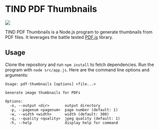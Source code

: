 # TIND PDF Thumbnails

[<img src="https://img.shields.io/github/workflow/status/tind/pdf-thumbnails/build_and_test/master?style=flat-square">](https://github.com/tind/pdf-thumbnails/actions?query=workflow%3Abuild_and_test)

TIND PDF Thumbnails is a Node.js program to generate thumbnails from PDF files. It leverages the battle tested [PDF.js](https://mozilla.github.io/pdf.js/) library.

## Usage

Clone the repository and run `npm install` to fetch dependencies. Run the program with `node src/app.js`. Here are the command line options and arguments:

```
Usage: pdf-thumbnails [options] <file...>

Generate image thumbnails for PDFs

Options:
  -o, --output <dir>       output directory
  -p, --pagenum <pagenum>  page number (default: 1)
  -w, --width <width>      width (default: 300)
  -q, --quality <quality>  jpeg quality (default: 1)
  -h, --help               display help for command
```
